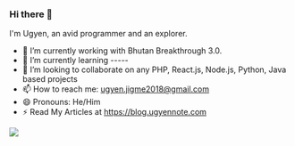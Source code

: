 

### Hi there 👋

I'm Ugyen, an avid programmer and an explorer.
- 🔭 I’m currently working with Bhutan Breakthrough 3.0.
- 🌱 I’m currently learning -----
- 👯 I’m looking to collaborate on any PHP, React.js, Node.js, Python, Java based projects
- 📫 How to reach me: ugyen.jigme2018@gmail.com
- 😄 Pronouns: He/Him
- ⚡ Read My Articles at https://blog.ugyennote.com

![](https://github-readme-streak-stats.herokuapp.com/?user=dikshantks&theme=dark&hide_border=true)<br/>
<!--
**Ugyenjigmerangdrel/Ugyenjigmerangdrel** is a ✨ _special_ ✨ repository because its `README.md` (this file) appears on your GitHub profile.

Here are some ideas to get you started:

- 🔭 I’m currently working on ...
- 🌱 I’m currently learning ...
- 👯 I’m looking to collaborate on ...
- 🤔 I’m looking for help with ...
- 💬 Ask me about ...
- 📫 How to reach me: ...
- 😄 Pronouns: ...
- ⚡ Fun fact: ...
-->
